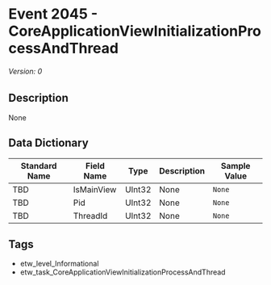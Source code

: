 # Event 2045 - CoreApplicationViewInitializationProcessAndThread
###### Version: 0

## Description
None

## Data Dictionary
|Standard Name|Field Name|Type|Description|Sample Value|
|---|---|---|---|---|
|TBD|IsMainView|UInt32|None|`None`|
|TBD|Pid|UInt32|None|`None`|
|TBD|ThreadId|UInt32|None|`None`|

## Tags
* etw_level_Informational
* etw_task_CoreApplicationViewInitializationProcessAndThread